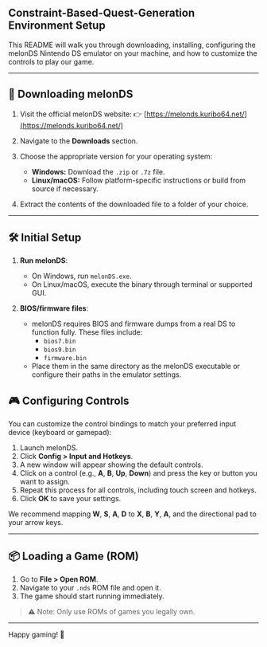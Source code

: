 ## Constraint-Based-Quest-Generation Environment Setup

This README will walk you through downloading, installing, configuring the melonDS Nintendo DS emulator on your machine, and how to customize the controls to play our game.

---

## 💾 Downloading melonDS

1. Visit the official melonDS website:
   👉 [https://melonds.kuribo64.net/](https://melonds.kuribo64.net/)

2. Navigate to the **Downloads** section.

3. Choose the appropriate version for your operating system:
   - **Windows:** Download the `.zip` or `.7z` file.
   - **Linux/macOS:** Follow platform-specific instructions or build from source if necessary.

4. Extract the contents of the downloaded file to a folder of your choice.

---

## 🛠️ Initial Setup

1. **Run melonDS**:
   - On Windows, run `melonDS.exe`.
   - On Linux/macOS, execute the binary through terminal or supported GUI.

2. **BIOS/firmware files**:
   - melonDS requires BIOS and firmware dumps from a real DS to function fully. These files include:
     - `bios7.bin`
     - `bios9.bin`
     - `firmware.bin`
   - Place them in the same directory as the melonDS executable or configure their paths in the emulator settings.


## 🎮 Configuring Controls

You can customize the control bindings to match your preferred input device (keyboard or gamepad):

1. Launch melonDS.
2. Click **Config > Input and Hotkeys**.
3. A new window will appear showing the default controls.
4. Click on a control (e.g., **A**, **B**, **Up**, **Down**) and press the key or button you want to assign.
5. Repeat this process for all controls, including touch screen and hotkeys.
6. Click **OK** to save your settings.

We recommend mapping **W**, **S**, **A**, **D** to **X**, **B**, **Y**, **A**, and the directional pad to your arrow keys. 

---

## 📦 Loading a Game (ROM)

1. Go to **File > Open ROM**.
2. Navigate to your `.nds` ROM file and open it.
3. The game should start running immediately.

> ⚠️ Note: Only use ROMs of games you legally own.

---


Happy gaming! 🎉
